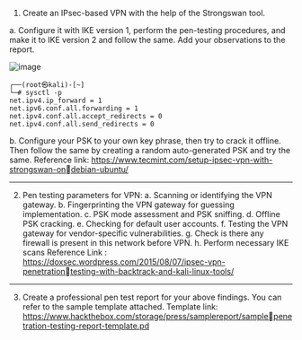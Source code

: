 1. Create an IPsec-based VPN with the help of the Strongswan tool. 

a. Configure it with IKE version 1, perform the pen-testing procedures, and make it to 
IKE version 2 and follow the same. Add your observations to the report. 

![image](https://user-images.githubusercontent.com/67383098/228595143-14e8886f-aea1-405b-b954-e9784a8382ca.png)

```
┌──(root㉿kali)-[~]
└─# sysctl -p                 
net.ipv4.ip_forward = 1
net.ipv6.conf.all.forwarding = 1
net.ipv4.conf.all.accept_redirects = 0
net.ipv4.conf.all.send_redirects = 0

```



b. Configure your PSK to your own key phrase, then try to crack it offline. Then follow
the same by creating a random auto-generated PSK and try the same. 
Reference link: https://www.tecmint.com/setup-ipsec-vpn-with-strongswan-ondebian-ubuntu/

--------------------------------------------------------------------

2. Pen testing parameters for VPN: 
a. Scanning or identifying the VPN gateway.
b. Fingerprinting the VPN gateway for guessing implementation.
c. PSK mode assessment and PSK sniffing.
d. Offline PSK cracking.
e. Checking for default user accounts.
f. Testing the VPN gateway for vendor-specific vulnerabilities.
g. Check is there any firewall is present in this network before VPN. 
h. Perform necessary IKE scans
Reference Link : https://doxsec.wordpress.com/2015/08/07/ipsec-vpn-penetrationtesting-with-backtrack-and-kali-linux-tools/


-----------------------------------------------------------------------

3. Create a professional pen test report for your above findings. You can refer to the sample 
template attached. 
Template link: https://www.hackthebox.com/storage/press/samplereport/samplepenetration-testing-report-template.pd
